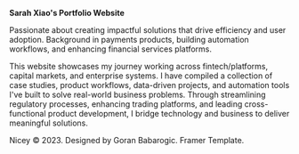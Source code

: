 <b>Sarah Xiao's Portfolio Website</b>

Passionate about creating impactful solutions that drive efficiency and user adoption. Background in payments products, building automation workflows, and enhancing financial services platforms.

This website showcases my journey working across fintech/platforms, capital markets, and enterprise systems. I have compiled a collection of case studies, product workflows, data-driven projects, and automation tools I've built to solve real-world business problems. Through streamlining regulatory processes, enhancing trading platforms, and leading cross-functional product development, I bridge technology and business to deliver meaningful solutions. 

Nicey © 2023. Designed by Goran Babarogic. Framer Template.
